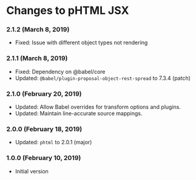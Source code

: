 # Changes to pHTML JSX

### 2.1.2 (March 8, 2019)

- Fixed: Issue with different object types not rendering

### 2.1.1 (March 8, 2019)

- Fixed: Dependency on @babel/core
- Updated: `@babel/plugin-proposal-object-rest-spread` to 7.3.4 (patch)

### 2.1.0 (February 20, 2019)

- Updated: Allow Babel overrides for transform options and plugins.
- Updated: Maintain line-accurate source mappings.

### 2.0.0 (February 18, 2019)

- Updated: `phtml` to 2.0.1 (major)

### 1.0.0 (February 10, 2019)

- Initial version
